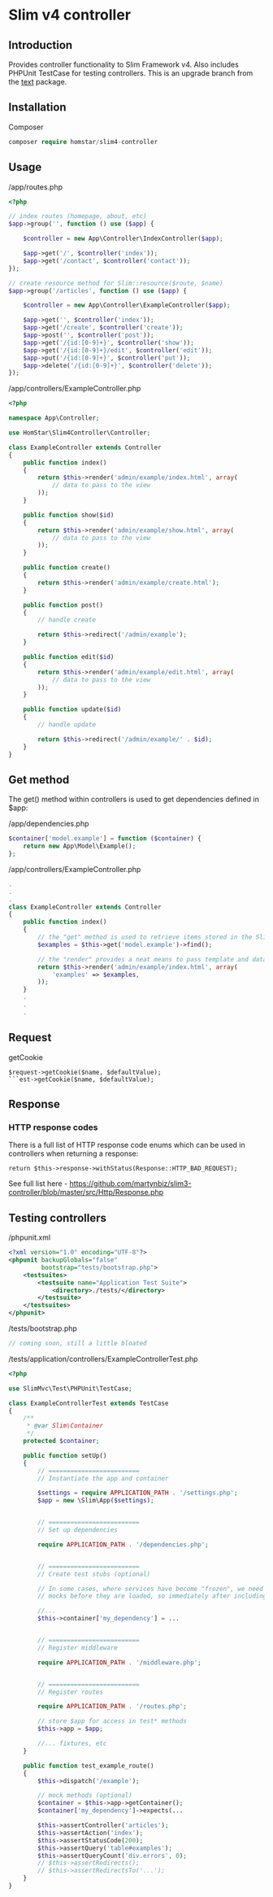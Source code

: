 # Slim v4 controller #

## Introduction ##

Provides controller functionality to Slim Framework v4. Also includes PHPUnit TestCase for testing controllers. This is an upgrade branch from the [text](https://github.com/martynbiz/slim3-controller) package.

## Installation ##

Composer

```php
composer require homstar/slim4-controller
```

## Usage ##

/app/routes.php

```php
<?php

// index routes (homepage, about, etc)
$app->group('', function () use ($app) {

    $controller = new App\Controller\IndexController($app);

    $app->get('/', $controller('index'));
    $app->get('/contact', $controller('contact'));
});

// create resource method for Slim::resource($route, $name)
$app->group('/articles', function () use ($app) {

    $controller = new App\Controller\ExampleController($app);

    $app->get('', $controller('index'));
    $app->get('/create', $controller('create'));
    $app->post('', $controller('post'));
    $app->get('/{id:[0-9]+}', $controller('show'));
    $app->get('/{id:[0-9]+}/edit', $controller('edit'));
    $app->put('/{id:[0-9]+}', $controller('put'));
    $app->delete('/{id:[0-9]+}', $controller('delete'));
});
```

/app/controllers/ExampleController.php

```php
<?php

namespace App\Controller;

use HomStar\Slim4Controller\Controller;

class ExampleController extends Controller
{
    public function index()
    {
        return $this->render('admin/example/index.html', array(
            // data to pass to the view
        ));
    }

    public function show($id)
    {
        return $this->render('admin/example/show.html', array(
            // data to pass to the view
        ));
    }

    public function create()
    {
        return $this->render('admin/example/create.html');
    }

    public function post()
    {
        // handle create

        return $this->redirect('/admin/example');
    }

    public function edit($id)
    {
        return $this->render('admin/example/edit.html', array(
            // data to pass to the view
        ));
    }

    public function update($id)
    {
        // handle update

        return $this->redirect('/admin/example/' . $id);
    }
}
```

## Get method ##

The get() method within controllers is used to get dependencies defined in $app:

/app/dependencies.php

```php
$container['model.example'] = function ($container) {
    return new App\Model\Example();
};
```

/app/controllers/ExampleController.php

```php
.
.
.
class ExampleController extends Controller
{
    public function index()
    {
        // the "get" method is used to retrieve items stored in the Slim container
        $examples = $this->get('model.example')->find();

        // the "render" provides a neat means to pass template and data to $container['view']
        return $this->render('admin/example/index.html', array(
            'examples' => $examples,
        ));
    }
    .
    .
    .
```

## Request ##

getCookie

```
$request->getCookie($name, $defaultValue);
```est->getCookie($name, $defaultValue);
```

## Response ##

### HTTP response codes ###

There is a full list of HTTP response code enums which can be used in controllers
when returning a response:

```
return $this->response->withStatus(Response::HTTP_BAD_REQUEST);
```

See full list here - https://github.com/martynbiz/slim3-controller/blob/master/src/Http/Response.php


## Testing controllers ##

/phpunit.xml

```xml
<?xml version="1.0" encoding="UTF-8"?>
<phpunit backupGlobals="false"
         bootstrap="tests/bootstrap.php">
    <testsuites>
        <testsuite name="Application Test Suite">
            <directory>./tests/</directory>
        </testsuite>
    </testsuites>
</phpunit>
```

/tests/bootstrap.php

```php
// coming soon, still a little bloated
```

/tests/application/controllers/ExampleControllerTest.php

```php
<?php

use SlimMvc\Test\PHPUnit\TestCase;

class ExampleControllerTest extends TestCase
{
    /**
     * @var Slim\Container
     */
    protected $container;

    public function setUp()
    {
        // =========================
        // Instantiate the app and container

        $settings = require APPLICATION_PATH . '/settings.php';
        $app = new \Slim\App($settings);


        // =========================
        // Set up dependencies

        require APPLICATION_PATH . '/dependencies.php';


        // =========================
        // Create test stubs (optional)

        // In some cases, where services have become "frozen", we need to define
        // mocks before they are loaded, so immediately after including dependencies.php is best

        //...
        $this->container['my_dependency'] = ...


        // =========================
        // Register middleware

        require APPLICATION_PATH . '/middleware.php';


        // =========================
        // Register routes

        require APPLICATION_PATH . '/routes.php';

        // store $app for access in test* methods
        $this->app = $app;

        //... fixtures, etc
    }

    public function test_example_route()
    {
        $this->dispatch('/example');

        // mock methods (optional)
        $container = $this->app->getContainer();
        $container['my_dependency']->expects(...

        $this->assertController('articles');
        $this->assertAction('index');
        $this->assertStatusCode(200);
        $this->assertQuery('table#examples');
        $this->assertQueryCount('div.errors', 0);
        // $this->assertRedirects();
        // $this->assertRedirectsTo('...');
    }
}
```